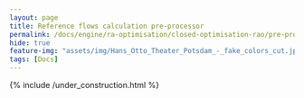 ```yaml
---
layout: page
title: Reference flows calculation pre-processor
permalink: /docs/engine/ra-optimisation/closed-optimisation-rao/pre-processors/reference-flows-pre-processor
hide: true
feature-img: "assets/img/Hans_Otto_Theater_Potsdam_-_fake_colors_cut.jpg"
tags: [Docs]
---
```


{% include /under_construction.html %}
